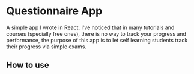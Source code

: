 # Questionnaire App
A simple app I wrote in React. I've noticed that in many tutorials and courses (specially free ones), there is no way to track your progress and performance, the purpose of this app is to let self learning students track their progress via simple exams.
## How to use
